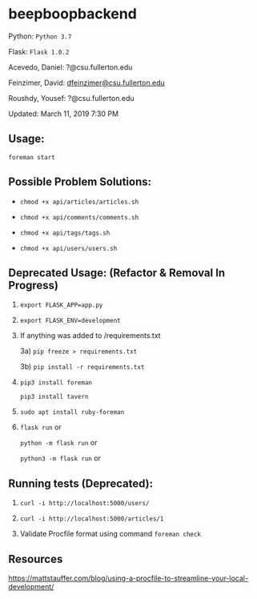 # beepboopbackend

Python: `Python 3.7`

Flask: `Flask 1.0.2`

Acevedo, Daniel: ?@csu.fullerton.edu

Feinzimer, David: dfeinzimer@csu.fullerton.edu

Roushdy, Yousef: ?@csu.fullerton.edu

Updated: March 11, 2019 7:30 PM
              
## Usage:

`foreman start`


## Possible Problem Solutions:

- `chmod +x api/articles/articles.sh`

- `chmod +x api/comments/comments.sh`

- `chmod +x api/tags/tags.sh`

- `chmod +x api/users/users.sh`

## Deprecated Usage: (Refactor & Removal In Progress)

1) `export FLASK_APP=app.py`

2) `export FLASK_ENV=development`

3) If anything was added to /requirements.txt

    3a) `pip freeze > requirements.txt`
    
    3b) `pip install -r requirements.txt`

4) `pip3 install foreman`

   `pip3 install tavern`

5) `sudo apt install ruby-foreman`

6) `flask run` or
   
   `python -m flask run` or 
   
   `python3 -m flask run` or

## Running tests (Deprecated):

1) `curl -i http://localhost:5000/users/`

2) `curl -i http://localhost:5000/articles/1`

3) Validate Procfile format using command `foreman check`


## Resources

https://mattstauffer.com/blog/using-a-procfile-to-streamline-your-local-development/

